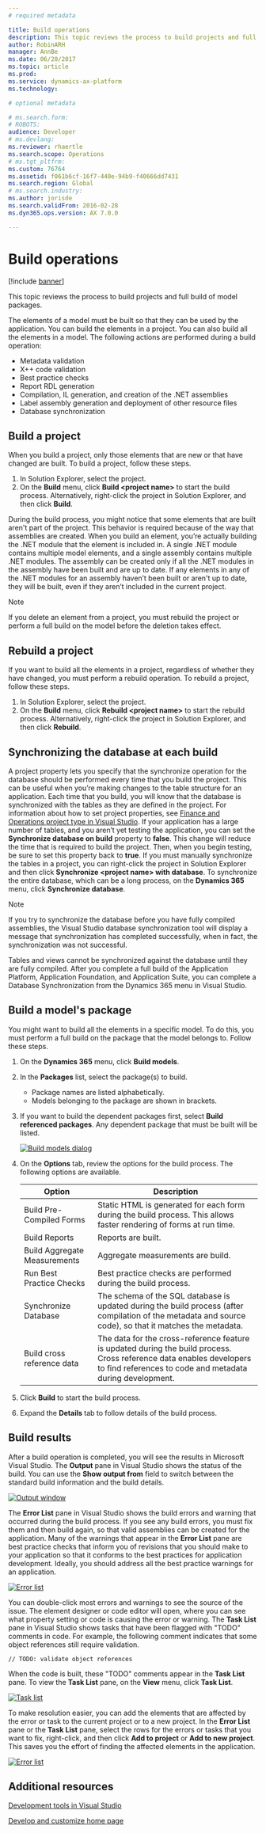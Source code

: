```yaml
---
# required metadata

title: Build operations
description: This topic reviews the process to build projects and full build of model packages.
author: RobinARH
manager: AnnBe
ms.date: 06/20/2017
ms.topic: article
ms.prod: 
ms.service: dynamics-ax-platform
ms.technology: 

# optional metadata

# ms.search.form: 
# ROBOTS: 
audience: Developer
# ms.devlang: 
ms.reviewer: rhaertle
ms.search.scope: Operations
# ms.tgt_pltfrm: 
ms.custom: 76764
ms.assetid: f061b6cf-16f7-440e-94b9-f40666dd7431
ms.search.region: Global
# ms.search.industry: 
ms.author: jorisde
ms.search.validFrom: 2016-02-28
ms.dyn365.ops.version: AX 7.0.0

---
```


# Build operations

[!include [banner](../includes/banner.md)]

This topic reviews the process to build projects and full build of model packages.

The elements of a model must be built so that they can be used by the application. You can build the elements in a project. You can also build all the elements in a model. The following actions are performed during a build operation:

-   Metadata validation
-   X++ code validation
-   Best practice checks
-   Report RDL generation
-   Compilation, IL generation, and creation of the .NET assemblies
-   Label assembly generation and deployment of other resource files
-   Database synchronization

## Build a project

When you build a project, only those elements that are new or that have changed are built. To build a project, follow these steps.

1.  In Solution Explorer, select the project.
2.  On the **Build** menu, click **Build &lt;project name&gt;** to start the build process. Alternatively, right-click the project in Solution Explorer, and then click **Build**.

During the build process, you might notice that some elements that are built aren't part of the project. This behavior is required because of the way that assemblies are created. When you build an element, you’re actually building the .NET module that the element is included in. A single .NET module contains multiple model elements, and a single assembly contains multiple .NET modules. The assembly can be created only if all the .NET modules in the assembly have been built and are up to date. If any elements in any of the .NET modules for an assembly haven’t been built or aren't up to date, they will be built, even if they aren’t included in the current project. 

> [!NOTE]
> If you delete an element from a project, you must rebuild the project or perform a full build on the model before the deletion takes effect.

## Rebuild a project

If you want to build all the elements in a project, regardless of whether they have changed, you must perform a rebuild operation. To rebuild a project, follow these steps.

1.  In Solution Explorer, select the project.
2.  On the **Build** menu, click **Rebuild &lt;project name&gt;** to start the rebuild process. Alternatively, right-click the project in Solution Explorer, and then click **Rebuild**.

## Synchronizing the database at each build

A project property lets you specify that the synchronize operation for the database should be performed every time that you build the project. This can be useful when you’re making changes to the table structure for an application. Each time that you build, you will know that the database is synchronized with the tables as they are defined in the project. For information about how to set project properties, see [Finance and Operations project type in Visual Studio](projects.md). If your application has a large number of tables, and you aren’t yet testing the application, you can set the **Synchronize database on build** property to **false**. This change will reduce the time that is required to build the project. Then, when you begin testing, be sure to set this property back to **true**. If you must manually synchronize the tables in a project, you can right-click the project in Solution Explorer and then click **Synchronize &lt;project name&gt; with database**. To synchronize the entire database, which can be a long process, on the **Dynamics 365** menu, click **Synchronize database**.

> [!NOTE]
> If you try to synchronize the database before you have fully compiled assemblies, the Visual Studio database synchronization tool will display a message that synchronization has completed successfully, when in fact, the synchronization was not successful.

Tables and views cannot be synchronized against the database until they are fully compiled. After you complete a full build of the Application Platform, Application Foundation, and Application Suite, you can complete a Database Synchronization from the Dynamics 365 menu in Visual Studio. 

## Build a model's package

You might want to build all the elements in a specific model. To do this, you must perform a full build on the package that the model belongs to. Follow these steps.

1.  On the **Dynamics 365** menu, click **Build models**.
2.  In the **Packages** list, select the package(s) to build.
    -   Package names are listed alphabetically.
    -   Models belonging to the package are shown in brackets.

3.  If you want to build the dependent packages first, select **Build referenced packages**. Any dependent package that must be built will be listed.

    [![Build models dialog](./media/buildmodelsdialog.png)](./media/buildmodelsdialog.png)
    
4.  On the **Options** tab, review the options for the build process. The following options are available.

    | Option                       | Description                                                                                                                                                                       |
    |------------------------------|-----------------------------------------------------------------------------------------------------------------------------------------------------------------------------------|
    | Build Pre-Compiled Forms     | Static HTML is generated for each form during the build process. This allows faster rendering of forms at run time.                                                               |
    | Build Reports                | Reports are built.                                                                                                                                                                |
    | Build Aggregate Measurements | Aggregate measurements are build.                                                                                                                                                 |
    | Run Best Practice Checks     | Best practice checks are performed during the build process.                                                                                                                      |
    | Synchronize Database         | The schema of the SQL database is updated during the build process (after compilation of the metadata and source code), so that it matches the metadata.                          |
    | Build cross reference data   | The data for the cross-reference feature is updated during the build process. Cross reference data enables developers to find references to code and metadata during development. |

5.  Click **Build** to start the build process.
6.  Expand the **Details** tab to follow details of the build process.

## Build results

After a build operation is completed, you will see the results in Microsoft Visual Studio. The **Output** pane in Visual Studio shows the status of the build. You can use the **Show output from** field to switch between the standard build information and the build details. 

[![Output window](./media/27_devotoolsconcept.png)](./media/27_devotoolsconcept.png) 

The **Error List** pane in Visual Studio shows the build errors and warning that occurred during the build process. If you see any build errors, you must fix them and then build again, so that valid assemblies can be created for the application. Many of the warnings that appear in the **Error List** pane are best practice checks that inform you of revisions that you should make to your application so that it conforms to the best practices for application development. Ideally, you should address all the best practice warnings for an application. 

[![Error list](./media/28_devotoolsconcept.png)](./media/28_devotoolsconcept.png) 

You can double-click most errors and warnings to see the source of the issue. The element designer or code editor will open, where you can see what property setting or code is causing the error or warning. The **Task List** pane in Visual Studio shows tasks that have been flagged with "TODO" comments in code. For example, the following comment indicates that some object references still require validation.

```xpp
// TODO: validate object references
```

When the code is built, these "TODO" comments appear in the **Task List** pane. To view the **Task List** pane, on the **View** menu, click **Task List**. 

[![Task list](./media/29_devotoolsconcept.png)](./media/29_devotoolsconcept.png) 

To make resolution easier, you can add the elements that are affected by the error or task to the current project or to a new project. In the **Error List** pane or the **Task List** pane, select the rows for the errors or tasks that you want to fix, right-click, and then click **Add to project** or **Add to new project**. This saves you the effort of finding the affected elements in the application. 

[![Error list](./media/30_devotoolsconcept.png)](./media/30_devotoolsconcept.png)

## Additional resources

[Development tools in Visual Studio](development-tools-overview.md)

[Develop and customize home page](developer-home-page.md)



